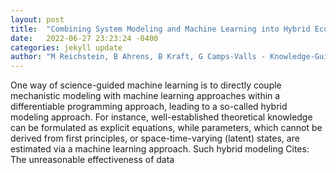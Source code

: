 ```yaml
---
layout: post
title:  "Combining System Modeling and Machine Learning into Hybrid Ecosystem Modeling"
date:   2022-06-27 23:23:24 -0400
categories: jekyll update
author: "M Reichstein, B Ahrens, B Kraft, G Camps-Valls - Knowledge-Guided Machine "
---
```

One way of science-guided machine learning is to directly couple mechanistic modeling with machine learning approaches within a differentiable programming approach, leading to a so-called hybrid modeling approach. For instance, well-established theoretical knowledge can be formulated as explicit equations, while parameters, which cannot be derived from first principles, or space-time-varying (latent) states, are estimated via a machine learning approach. Such hybrid modeling  Cites: The unreasonable effectiveness of data